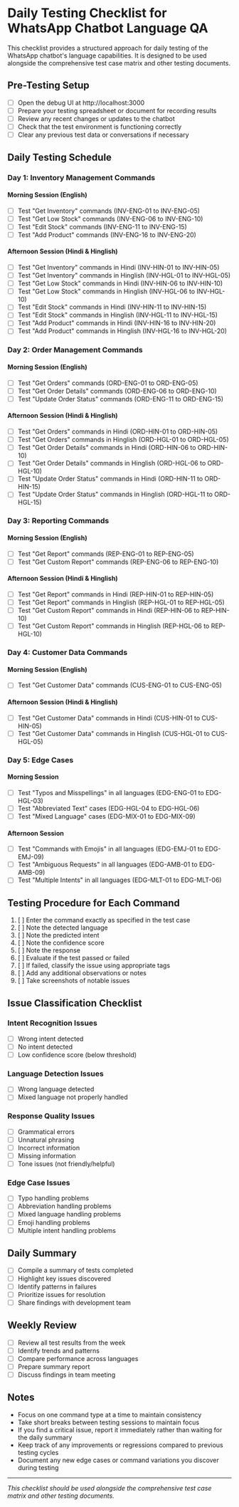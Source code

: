 # Daily Testing Checklist for WhatsApp Chatbot Language QA

This checklist provides a structured approach for daily testing of the WhatsApp chatbot's language capabilities. It is designed to be used alongside the comprehensive test case matrix and other testing documents.

## Pre-Testing Setup

- [ ] Open the debug UI at http://localhost:3000
- [ ] Prepare your testing spreadsheet or document for recording results
- [ ] Review any recent changes or updates to the chatbot
- [ ] Check that the test environment is functioning correctly
- [ ] Clear any previous test data or conversations if necessary

## Daily Testing Schedule

### Day 1: Inventory Management Commands

#### Morning Session (English)
- [ ] Test "Get Inventory" commands (INV-ENG-01 to INV-ENG-05)
- [ ] Test "Get Low Stock" commands (INV-ENG-06 to INV-ENG-10)
- [ ] Test "Edit Stock" commands (INV-ENG-11 to INV-ENG-15)
- [ ] Test "Add Product" commands (INV-ENG-16 to INV-ENG-20)

#### Afternoon Session (Hindi & Hinglish)
- [ ] Test "Get Inventory" commands in Hindi (INV-HIN-01 to INV-HIN-05)
- [ ] Test "Get Inventory" commands in Hinglish (INV-HGL-01 to INV-HGL-05)
- [ ] Test "Get Low Stock" commands in Hindi (INV-HIN-06 to INV-HIN-10)
- [ ] Test "Get Low Stock" commands in Hinglish (INV-HGL-06 to INV-HGL-10)
- [ ] Test "Edit Stock" commands in Hindi (INV-HIN-11 to INV-HIN-15)
- [ ] Test "Edit Stock" commands in Hinglish (INV-HGL-11 to INV-HGL-15)
- [ ] Test "Add Product" commands in Hindi (INV-HIN-16 to INV-HIN-20)
- [ ] Test "Add Product" commands in Hinglish (INV-HGL-16 to INV-HGL-20)

### Day 2: Order Management Commands

#### Morning Session (English)
- [ ] Test "Get Orders" commands (ORD-ENG-01 to ORD-ENG-05)
- [ ] Test "Get Order Details" commands (ORD-ENG-06 to ORD-ENG-10)
- [ ] Test "Update Order Status" commands (ORD-ENG-11 to ORD-ENG-15)

#### Afternoon Session (Hindi & Hinglish)
- [ ] Test "Get Orders" commands in Hindi (ORD-HIN-01 to ORD-HIN-05)
- [ ] Test "Get Orders" commands in Hinglish (ORD-HGL-01 to ORD-HGL-05)
- [ ] Test "Get Order Details" commands in Hindi (ORD-HIN-06 to ORD-HIN-10)
- [ ] Test "Get Order Details" commands in Hinglish (ORD-HGL-06 to ORD-HGL-10)
- [ ] Test "Update Order Status" commands in Hindi (ORD-HIN-11 to ORD-HIN-15)
- [ ] Test "Update Order Status" commands in Hinglish (ORD-HGL-11 to ORD-HGL-15)

### Day 3: Reporting Commands

#### Morning Session (English)
- [ ] Test "Get Report" commands (REP-ENG-01 to REP-ENG-05)
- [ ] Test "Get Custom Report" commands (REP-ENG-06 to REP-ENG-10)

#### Afternoon Session (Hindi & Hinglish)
- [ ] Test "Get Report" commands in Hindi (REP-HIN-01 to REP-HIN-05)
- [ ] Test "Get Report" commands in Hinglish (REP-HGL-01 to REP-HGL-05)
- [ ] Test "Get Custom Report" commands in Hindi (REP-HIN-06 to REP-HIN-10)
- [ ] Test "Get Custom Report" commands in Hinglish (REP-HGL-06 to REP-HGL-10)

### Day 4: Customer Data Commands

#### Morning Session (English)
- [ ] Test "Get Customer Data" commands (CUS-ENG-01 to CUS-ENG-05)

#### Afternoon Session (Hindi & Hinglish)
- [ ] Test "Get Customer Data" commands in Hindi (CUS-HIN-01 to CUS-HIN-05)
- [ ] Test "Get Customer Data" commands in Hinglish (CUS-HGL-01 to CUS-HGL-05)

### Day 5: Edge Cases

#### Morning Session
- [ ] Test "Typos and Misspellings" in all languages (EDG-ENG-01 to EDG-HGL-03)
- [ ] Test "Abbreviated Text" cases (EDG-HGL-04 to EDG-HGL-06)
- [ ] Test "Mixed Language" cases (EDG-MIX-01 to EDG-MIX-09)

#### Afternoon Session
- [ ] Test "Commands with Emojis" in all languages (EDG-EMJ-01 to EDG-EMJ-09)
- [ ] Test "Ambiguous Requests" in all languages (EDG-AMB-01 to EDG-AMB-09)
- [ ] Test "Multiple Intents" in all languages (EDG-MLT-01 to EDG-MLT-06)

## Testing Procedure for Each Command

1. [ ] Enter the command exactly as specified in the test case
2. [ ] Note the detected language
3. [ ] Note the predicted intent
4. [ ] Note the confidence score
5. [ ] Note the response
6. [ ] Evaluate if the test passed or failed
7. [ ] If failed, classify the issue using appropriate tags
8. [ ] Add any additional observations or notes
9. [ ] Take screenshots of notable issues

## Issue Classification Checklist

### Intent Recognition Issues
- [ ] Wrong intent detected
- [ ] No intent detected
- [ ] Low confidence score (below threshold)

### Language Detection Issues
- [ ] Wrong language detected
- [ ] Mixed language not properly handled

### Response Quality Issues
- [ ] Grammatical errors
- [ ] Unnatural phrasing
- [ ] Incorrect information
- [ ] Missing information
- [ ] Tone issues (not friendly/helpful)

### Edge Case Issues
- [ ] Typo handling problems
- [ ] Abbreviation handling problems
- [ ] Mixed language handling problems
- [ ] Emoji handling problems
- [ ] Multiple intent handling problems

## Daily Summary

- [ ] Compile a summary of tests completed
- [ ] Highlight key issues discovered
- [ ] Identify patterns in failures
- [ ] Prioritize issues for resolution
- [ ] Share findings with development team

## Weekly Review

- [ ] Review all test results from the week
- [ ] Identify trends and patterns
- [ ] Compare performance across languages
- [ ] Prepare summary report
- [ ] Discuss findings in team meeting

## Notes

- Focus on one command type at a time to maintain consistency
- Take short breaks between testing sessions to maintain focus
- If you find a critical issue, report it immediately rather than waiting for the daily summary
- Keep track of any improvements or regressions compared to previous testing cycles
- Document any new edge cases or command variations you discover during testing

---

*This checklist should be used alongside the comprehensive test case matrix and other testing documents.*